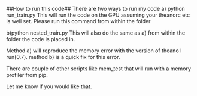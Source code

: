 ##How to run this code##
There are two ways to run my code
a) python run_train.py 
This will run the code on the GPU assuming your theanorc etc is well set.
Please run this command from within the folder 


b)python nested_train.py
This will also do the same as a) from within the folder the code is placed in.

Method a) will reproduce the memory error with the version of theano I run(0.7).
method b) is a quick fix for this error.

There are couple of other scripts like mem_test that will run with a memory profiler
from pip.

Let me know if you would like that.
